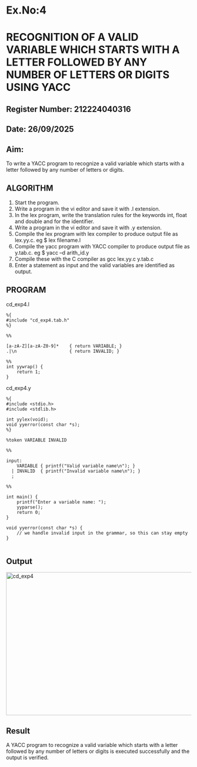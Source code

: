 # Ex.No:4
# RECOGNITION OF A VALID VARIABLE WHICH STARTS WITH A LETTER FOLLOWED BY ANY NUMBER OF LETTERS OR DIGITS USING YACC
## Register Number: 212224040316
## Date: 26/09/2025
## Aim:
To write a YACC program to recognize a valid variable which starts with a letter followed by any number of letters or digits.
## ALGORITHM
1.	Start the program.
2.	Write a program in the vi editor and save it with .l extension.
3.	In the lex program, write the translation rules for the keywords int, float and double and for the identifier.
4.	Write a program in the vi editor and save it with .y extension.
5.	Compile the lex program with lex compiler to produce output file as lex.yy.c. eg $ lex filename.l
6.	Compile the yacc program with YACC compiler to produce output file as y.tab.c. eg $ yacc –d arith_id.y
7.	Compile these with the C compiler as gcc lex.yy.c y.tab.c
8.	Enter a statement as input and the valid variables are identified as output.
## PROGRAM

cd_exp4.l
```
%{
#include "cd_exp4.tab.h"
%}

%%

[a-zA-Z][a-zA-Z0-9]*    { return VARIABLE; }
.|\n                    { return INVALID; }

%%
int yywrap() {
    return 1;
}

```

cd_exp4.y
```
%{
#include <stdio.h>
#include <stdlib.h>

int yylex(void);
void yyerror(const char *s);
%}

%token VARIABLE INVALID

%%

input:
    VARIABLE { printf("Valid variable name\n"); }
  | INVALID  { printf("Invalid variable name\n"); }
  ;

%%

int main() {
    printf("Enter a variable name: ");
    yyparse();
    return 0;
}

void yyerror(const char *s) {
    // we handle invalid input in the grammar, so this can stay empty
}


```
## Output

<img width="851" height="388" alt="cd_exp4" src="https://github.com/user-attachments/assets/a05833d2-771a-4d34-a70e-5cb0c5a5a42d" />

## Result
A YACC program to recognize a valid variable which starts with a letter followed by any number of letters or digits is executed successfully and the output is verified.
